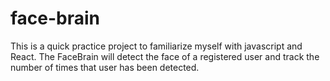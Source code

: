 # face-brain
This is a quick practice project to familiarize myself with javascript and React. The FaceBrain will detect the face of a registered user and track the number of times that user has been detected.

